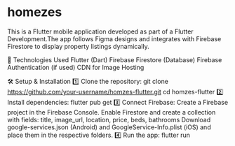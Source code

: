 # homezes

This is a Flutter mobile application developed as part of a Flutter Development.The app follows Figma designs and integrates with Firebase Firestore to display property listings dynamically.

🚀 Technologies Used
Flutter (Dart)
Firebase Firestore (Database)
Firebase Authentication (if used)
CDN for Image Hosting

🛠️ Setup & Installation
1️⃣ Clone the repository:
git clone https://github.com/your-username/homzes-flutter.git
cd homzes-flutter
2️⃣ Install dependencies:
flutter pub get
3️⃣ Connect Firebase:
Create a Firebase project in the Firebase Console.
Enable Firestore and create a collection with fields:
title, image_url, location, price, beds, bathrooms
Download google-services.json (Android) and GoogleService-Info.plist (iOS) and place them in the respective folders.
4️⃣ Run the app:
flutter run
